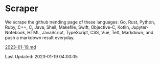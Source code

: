 # Scraper

We scrape the github trending page of these languages: Go, Rust, Python, Ruby, C++, C, Java, Shell, Makefile, Swift, Objective-C, Kotlin, Jupyter-Notebook, HTML, JavaScript, TypeScript, CSS, Vue, TeX, Markdown, and push a markdown result everyday.

[2023-01-19.md](https://github.com/yangwenmai/github-trending-backup/blob/master/2023-01-19.md)

Last Updated: 2023-01-19 04:00:05